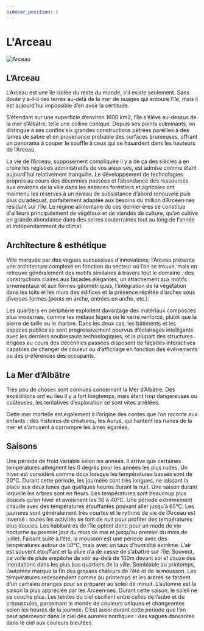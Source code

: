 ```yaml
---
sidebar_position: 2
---
```


# L'Arceau

![Arceau](/img/univers/arceau.png)

## L’Arceau

L’Arceau est une île isolée du reste du monde, s’il existe seulement. Sans doute y a-t-il des terres au-delà de la mer de nuages qui entoure l’île, mais il est aujourd’hui impossible d’en avoir la certitude.

S’étendant sur une superficie d’environ 1600 km2, l’île s’élève au-dessus de la mer d’Albâtre, telle une colline conique. Depuis ses points culminants, on distingue à ses confins six grandes constructions pétrées pareilles à des lames de sabre et en provenance probable des surfaces brumeuses, offrant un panorama à couper le souffle à ceux qui se hasardent dans les hauteurs de l’Arceau.

La vie de l’Arceau, supposément compliquée il y a de ça des siècles à en croire les registres administratifs de vos aïeux·ses, est admise comme étant aujourd’hui relativement tranquille. Le développement de technologies propres au cours des décennies passées et l’abondance des ressources aux environs de la ville dans les espaces forestiers et agricoles ont maintenu les réserves à un niveau de subsistance d’abord renouvelé puis plus qu’adéquat, parfaitement adaptée aux besoins du million d’Arcéen·nes résidant sur l’île. Le régime alimentaire de ces dernier·ères se constitue d'ailleurs principalement de végétaux et de viandes de culture, qu’on cultive en grande abondance dans des serres souterraines tout au long de l’année et indépendamment du climat.

## Architecture & esthétique

Ville marquée par des vagues successives d’innovations, l’Arceau présente une architecture complexe en fonction du secteur où l’on se trouve, mais on retrouve généralement des motifs similaires à travers tout le domaine : des constructions claires aux façades élégantes, un attachement aux motifs ornementaux et aux formes géométriques, l’intégration de la végétation dans les toits et les murs des édifices et la présence répétée d’arches sous diverses formes (ponts en arche, entrées en arche, etc.).

Les quartiers en périphérie exploitent davantage des matériaux composites plus modernes, comme les métaux légers ou le verre renforcé, plutôt que la pierre de taille ou le marbre. Dans les deux cas, les bâtiments et les espaces publics se sont progressivement pourvus d’éclairages intelligents avec les derniers soubresauts technologiques, et la plupart des structures érigées au cours des décennies passées disposent de façades interactives capables de changer de couleur ou d’affichage en fonction des événements ou des préférences des occupants.

## La Mer d’Albâtre

Très peu de choses sont connues concernant la Mer d’Albâtre. Des expéditions ont eu lieu il y a fort longtemps, mais étant trop dangereuses ou coûteuses, les tentatives d’exploration se sont vites arrêtées.

Cette mer mortelle est également à l’origine des contes que l’on raconte aux enfants : des histoires de créatures, les Aurus, qui hantent les ruines de la mer et s’amusent à corrompre les âmes égarées.

## Saisons

<Tabs>
  <TabItem value="hiver" label="Hiver">
    Une période de froid variable selon les années. Il arrive que certaines températures atteignent les 0 degrés pour les années les plus rudes. Un hiver est considéré comme doux lorsque les températures basses sont de 20°C. Durant cette période, les journées sont très longues, ne laissant la place aux deux lunes que quelques heures durant la nuit.
  </TabItem>
  <TabItem value="printemps" label="Printemps">
    Une saison durant laquelle les arbres sont en fleurs. Les températures sont beaucoup plus douces qu’en hiver et avoisinent les 30 à 40°C.
  </TabItem>
  <TabItem value="ete" label="Été">
    Une période extrêmement chaude avec des températures étouffantes pouvant aller jusqu’à 65°C. Les journées sont généralement très courtes et le rythme de vie de l’Arceau est inversé : toutes les activités se font de nuit pour profiter des températures plus douces. Les habitant·es de l’île optent donc pour un mode de vie nocturne au premier jour du mois de mai et jusqu’au premier du mois de juillet.
  </TabItem>
    <TabItem value="mousson" label="Mousson">
    Faisant suite à l’été, la mousson est une période avec des températures autour de 50°C, mais avec un taux d’humidité extrême. L’air est souvent étouffant et la pluie n’a de cesse de s’abattre sur l’île. Souvent, ce voile de pluie empêche de voir au-delà de 100m devant soi et cause des inondations dans les plus bas quartiers de la ville.
  </TabItem>
    <TabItem value="automne" label="Automne">
    Semblable au printemps, l’automne marque la fin des grosses chaleurs de l’été et de la mousson. Les températures redescendent comme au printemps et les arbres se fardent d’un camaïeu oranges pour se préparer au soleil de minuit. L’automne est la saison la plus appréciée par les Arcéen·nes.
  </TabItem>
      <TabItem value="soleil" label="Soleil de minuit">
    Durant cette saison, le soleil ne se couche plus. Les teintes du ciel oscillent entre celles de l’aube et du crépuscules, parsemant le monde de couleurs uniques et changeantes selon les heures de la journée. C’est aussi durant cette période que l’on peut apercevoir dans le ciel des aurores nordiques : des vagues dansantes dans le ciel aux couleurs bleutées.
  </TabItem>
</Tabs>
